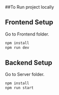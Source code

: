 ##To Run project locally


## Frontend Setup
Go to Frontend folder.

```bash
npm install
npm run dev
```

## Backend Setup
Go to Server folder.

```bash
npm install
npm run start
```
